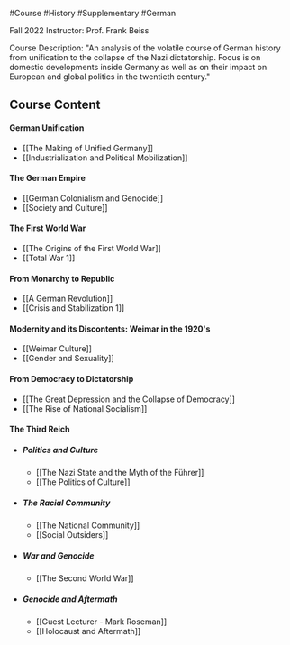 #Course #History #Supplementary #German

Fall 2022
Instructor: Prof. Frank Beiss

Course Description:
"An analysis of the volatile course of German history from unification to the collapse of the Nazi dictatorship. Focus is on domestic developments inside Germany as well as on their impact on European and global politics in the twentieth century."



## Course Content
<!-- Week 1 -->
#### German Unification
- [[The Making of Unified Germany]]
- [[Industrialization and Political Mobilization]]
<!-- Week 2 -->
#### The German Empire
- [[German Colonialism and Genocide]]
- [[Society and Culture]]
<!-- Week 3 -->
#### The First World War
- [[The Origins of the First World War]]
- [[Total War 1]]
<!-- Week 4 -->
#### From Monarchy to Republic
- [[A German Revolution]]
- [[Crisis and Stabilization 1]]
<!-- Week 5 -->
#### Modernity and its Discontents: Weimar in the 1920's
- [[Weimar Culture]]
- [[Gender and Sexuality]]
<!-- Week 6 -->
#### From Democracy to Dictatorship
- [[The Great Depression and the Collapse of Democracy]]
- [[The Rise of National Socialism]]
#### The Third Reich	
- ##### Politics and Culture    <!-- Week 7 -->
	- [[The Nazi State and the Myth of the Führer]]
	- [[The Politics of Culture]]
- ##### The Racial Community    <!-- Week 8 -->
	- [[The National Community]]
	- [[Social Outsiders]]
- ##### War and Genocide    <!-- Week 9 -->
	- [[The Second World War]]
- ##### Genocide and Aftermath    <!-- Week 10 -->
	- [[Guest Lecturer - Mark Roseman]]
	- [[Holocaust and Aftermath]]